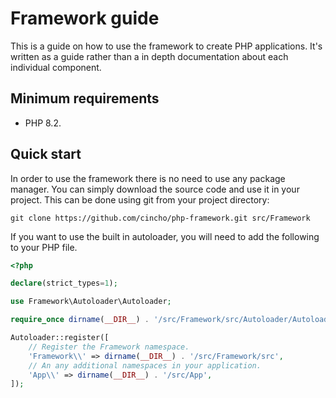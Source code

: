 # Framework guide

This is a guide on how to use the framework to create PHP applications. It's written as a guide rather than a in depth documentation about each individual component.

## Minimum requirements

- PHP 8.2.

## Quick start

In order to use the framework there is no need to use any package manager. You can simply download the source code and use it in your project. This can be done using git from your project directory:

`git clone https://github.com/cincho/php-framework.git src/Framework`

If you want to use the built in autoloader, you will need to add the following to your PHP file.

```php
<?php

declare(strict_types=1);

use Framework\Autoloader\Autoloader;

require_once dirname(__DIR__) . '/src/Framework/src/Autoloader/Autoloader.php';

Autoloader::register([
	// Register the Framework namespace.
	'Framework\\' => dirname(__DIR__) . '/src/Framework/src',
	// An any additional namespaces in your application.
	'App\\' => dirname(__DIR__) . '/src/App',
]);
```